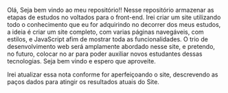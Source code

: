 Olá, Seja bem vindo ao meu repositório!!
Nesse repositório armazenar as etapas de estudos no voltados para o front-end. Irei criar um site utilizando todo o conhecimento que eu for adquirindo no decorrer dos meus estudos, a ideia é criar um site completo, com varias páginas navegáveis, com estilos, e JavaScript afim de mostrar toda as funcionalidades. O trio de desenvolvimento web será amplamente abordado nesse site, e pretendo, no futuro, colocar no ar para poder auxiliar novos estudantes dessas tecnologias. Seja bem vindo e espero que aproveite.

Irei atualizar essa nota conforme for aperfeiçoando o site, descrevendo as paços dados para atingir os resultados atuais do Site.
